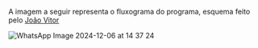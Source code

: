 A imagem a seguir representa o fluxograma do programa, esquema feito pelo [João Vitor](https://github.com/CAMPOZs)


![WhatsApp Image 2024-12-06 at 14 37 24](https://github.com/user-attachments/assets/5ee50b75-470c-41a2-8830-f6049498f530)

